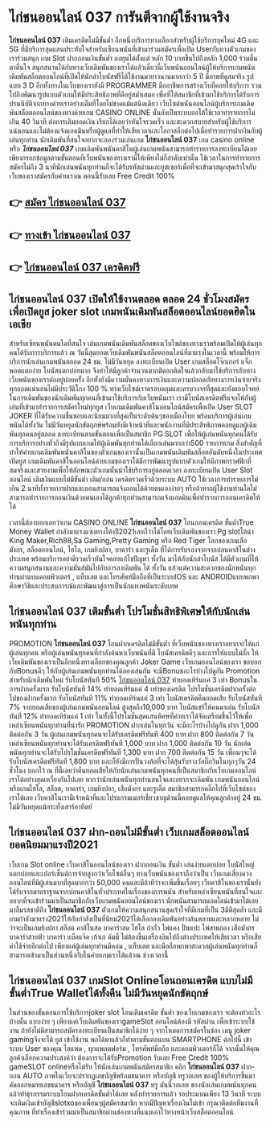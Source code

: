 # ไก่ชนออนไลน์ 037  การันตีจากผู้ใช้งานจริง

**ไก่ชนออนไลน์ 037** เติมเครดิตไม่มีขั้นต่ำ  อีกหนึ่งบริการทางเลือกสำหรับผู้ใช้บริการยุคใหม่ 4G และ 5G ที่มีบริการสุดแสนประทับใจสำหรับเซียนพนันที่เข้ามาร่วมสมัครเพื่อเปิด Userกับทางตัวเกมของเราร่วมสนุก เกม Slot  ฝากถอนเงินขั้นต่ำ ลงทุนได้ตั้งแต่ หลัก 10 บาทขึ้นไปถึงหลัก 1,000 ร่วมตื่นตาตื่นใจ สนุกสนานได้กับทางเว็บเดิมพันของเราได้แล้วเดี๋ยวนี้เว็บพนันออนไลน์ผู้ให้บริการเกมพนันเดิมพันสล็อตออนไลน์ที่เปิดให้นักล่าโบนัสฟรีได้ใช้งานมายาวนานมากกว่า 5 ปี มีภาพที่ดูสมจริง รูปแบบ 3 D
อีกทั้งทางในเว็บของเรายังมี  PROGRAMMER มืออาชีพการสร้างเว็บที่คอยให้บริการ  รวมไปถึงพัฒนารูปแบบตัวเกมให้มีประสิทธิภาพที่ดีอยู่สม่ำเสมอ เพื่อที่ให้สมาชิกที่เข้ามาใช้บริการได้รับการปรนนิบัติจากทางค่ายเราอย่างเต็มที่โดยไม่ขาดแม้แต่นิดเดียว เว็บไซต์พนันออนไลน์ผู้บริการเกมเดิมพันสล็อตออนไลน์ของทางค่ายเกม CASINO ONLINE นั้นยังเป็นระบบออโต้ใช้เวลาทำรายการไม่เกิน 40 วินาที ต่อการเติมยอดเงิน เรียกได้เลยว่าทันใจรวดเร็ว และสะดวกสบายสำหรับผู้ใช้บริการแน่นอนและไม่ต้องแจ้งแอดมินหรือผู้ดูแลที่ทำให้เสียเวลาและโอกาสอีกต่อไปเมื่อทำรายการฝากงินกับผู้เล่นทุกท่าน
นักเดิมพันที่สนใจอยากจะลองร่วมเล่นเกม **ไก่ชนออนไลน์ 037** เกม casino online หรือ ***ไก่ชนออนไลน์ 037*** เกมเดิมพันพนันคาสิโนผู้เล่นเกมพนันสามารถทำรายการลงทะเบียนได้เลยเพียงกรอกข้อมูลตามขั้นตอนที่เว็บพนันของทางเรามีให้เพียงไม่กี่ลำดับเท่านั้น ใช้เวลาในการทำรายการสมัครไม่ถึง 3 นาทีนักเล่นพนันทุกท่านก็จะได้รับรหัสผ่านและยูสเซอร์เพื่อที่จะเข้ามาสนุกสุดเร้าใจกับเว็บของเราสมัครกับค่ายเราณ ตอนนี้รับเลย Free Credit 100%

## 👉 [สมัคร ไก่ชนออนไลน์ 037](https://archa888.com/)
## 👉 [ทางเข้า ไก่ชนออนไลน์ 037](https://archa888.com/)
## 👉 [ไก่ชนออนไลน์ 037 เครดิตฟรี](https://archa888.com/)

## ไก่ชนออนไลน์ 037 เปิดให้ใช้งานตลอด ตลอด 24 ชั่วโมงสมัครเพื่อเปิดยูส joker slot เกมพนันเดิมพันสล็อตออนไลน์ยอดฮิตในเอเชีย

สำหรับเซียนพนันคนใดที่สนใจ เล่นเกมพนันเดิมพันสล็อตของเว็บไซต์ของทางเราพร้อมเปิดให้ผู้เล่นทุกคนได้รับการบริการแล้ว ณ วันนี้สุดยอดเว็บเดิมพันพนันสล็อตออนไลน์ที่มาแรงในเวลานี้ พร้อมให้การบริการนักเล่นเกมพนันตลอด 24 ชม. ไม่มีวันหยุด ลงทะเบียนเปิด User เกมสล็อตโจ๊กเกอร์ แจ็กพอตแตกง่าย โบนัสแตกบ่อยมาก จึงทำให้มีลูกค้าจำนวนมากติดอกติดใจแล้วกลับมาใช้บริการกับทางเว็บพนันของเราต่ออยู่บ่อยครั้ง อีกทั้งยังมีความมั่นคงทางการเงินและความปลอดภัยทางการเงินจ่ายจริงทุกยอดแน่นอนไม่มีประวัติโกง 100 % ทางเว็บไซต์เราครอบคลุมและครบวงจรที่สุดและยังตอบโจทย์ในการเดิมพันของนักเดิมพันทุกคนที่เข้ามาใช้บริการกับเว็บพนันเรา
เรามีโบนัสเครดิตฟรีแจกให้กับผู้เล่นที่เข้ามาทำรายการสมัครใหม่ทุกยูส เว็บเกมเดิมพันคาสิโนออนไลน์สมัครเพื่อเปิด User SLOT JOKER ที่ได้รับความชื่นชอบและนิยมมากที่สุดเป็นระดับต้นๆของเมืองไทย พร้อมบริการผู้เล่นเกมพนันได้ทั้งวัน ไม่มีวันหยุดนักขัตฤกษ์พร้อมยังมีเจ้าหน้าที่และพนักงานที่มีประสิทธิภาพคอยดูแลผู้เดิมพันทุกคนอยู่ตลอด ลงทะเบียนตามขั้นตอนเพื่อเป็นสมาชิก  PG SLOT เพื่อให้ผู้เล่นพนันทุกคนได้รับการบริการอย่างทั่วถึงมีรูปแบบเกมให้ผู้เดิมพันทุกท่านได้เลือกเล่นมากกว่า500 รายการเกม
สิ่งสำคัญที่ทำให้ค่ายเกมเดิมพันพนันคาสิโนของตัวเกมของเรานั้นเป็นเกมพนันเดิมพันสล็อตอันดับหนึ่งในประเทศ เปิดยูส  เกมเดิมพันคาสิโนออนไลน์ค่ายเกมของเราได้มีการพัฒนารูปแบบตัวเกมให้มีภาพกราฟฟิกที่สมจริงและสวยงามเพื่อให้ลักษณะตัวเกมนั้นน่าใช้บริการอยู่ตลอดเวลา ลงทะเบียนเปิด User Slot ออนไลน์ เติมเงินแบบไม่มีขั้นต่ำ เติม/ถอน เครดิตรวดเร็วด้วยระบบ AUTO ใช้เวลาการทำรายการไม่เกิน 2 นาทีทั้งรายการฝากและถอนสามารถแจ้งถอนได้ด้วยตนเองง่ายๆ หรือถ้าหากผู้ใช้งานท่านใดไม่สามารถทำรายการถอนเงินด้วยตนเองได้ลูกค้าทุกท่านสามารถแจ้งแอดมินเพื่อทำรายการถอนเครดิตให้ได้

เวลานี้ต้องบอกเลยว่าเกม CASINO ONLINE **ไก่ชนออนไลน์ 037** โอนถอนเครดิต ขั้นต่ำTrue Money Wallet กำลังมาแรงแซงทางโค้งปี2021เลยก็ว่าได้โดยเว็บเดิมพันของเรา Pg slotได้นำ  King Maker,Rich88,Sa Gaming,Pretty Gaming หรือ Red Tiger โลกของเกมเสือมังกร, สล็อตออนไลน์, ไฮโล, เกมยิงปลา, บาคาร่า และรูเล็ต ที่ได้การรับรองจากจากบ่อนคาสิโนต่างประเทศ พร้อมบริการอย่าดีรวดเร็วทันใจคอยแก้ไขปัญหา ทั้งวัน มาให้กับนักล่าโบนัส ได้มีตัวเกมที่ให้ความสนุกสนานและความมันส์มันไปกับการลงเดิมพัน ได้ ทั้งวัน แล้วแต่ความสะดวกของนักพนันทุกท่านผ่านบนคอมพิวเตอร์ , แท็บเลต และโทรศัพท์มือถือที่เป็นระบบIOS และ ANDROIDแบบพกพา ศึกษาวิธีและประสบการณ์และพัฒนาสู่การเป็นนักแทงพนันระดับเทพ

## ไก่ชนออนไลน์ 037 เติมขั้นต่ำ โปรโมชั่นสิทธิพิเศษให้กับนักเล่นพนันทุกท่าน

 PROMOTION  **ไก่ชนออนไลน์ 037** โอนฝากเครดิตไม่มีขั้นต่ำ ที่เว็บพนันของทางเราอยากจะให้แก่  ผู้เล่นทุกคน หรือผู้เล่นพนันทุกคนที่กำลังค้นหาเว็บพนันที่มี โบนัสเครดิตดีๆ และการให้แบบไม่กั๊ก ให้เว็บเดิมพันของเราเป็นอีกหนึ่งทางเลือกของคุณลูกค้า Joker Game เว็บเกมออนไลน์ของเรา ขอบอกกับBonusดีๆ ให้กับผู้เล่นเกมพนันทุกท่านได้ลองเล่นกัน จะมีBonusอะไรบ้างไปดูกัน
 Promotion สำหรับนักเดิมพันใหม่ รับโบนัสทันที 50% [ไก่ชนออนไลน์ 037](https://archa888.com/) ทำยอดเทิร์นแค่ 3 เท่า
Bonusในการฝากครั้งแรก รับโบนัสทันที 14% ทำยอดเทิร์นแค่ 4 เท่าของเครดิต
โปรโมชั่นเครดิตฝากครั้งต่อไปของฝากครั้งแรก รับโบนัสทันที 11% ทำยอดเทิร์นแค่ 3 เท่า
โบนัสเครดิตคืนยอดเสีย รับโบนัสทันที 7% จากยอดเสียของผู้เล่นเกมพนันออนไลน์ สูงสุดถึง10,000 บาท
โบนัสแชร์ให้คนมาเล่น รับโบนัสทันที 12% ทำยอดเทิร์นแค่ 1 เท่า
ในทั้งนี้โปรโมชั่นสุดแสนพิศษที่ค่ายเราได้จัดเตรียมขึ้นไว้ให้เพื่อเหล่าเซียนพนันทุกท่านที่น่ารัก  PROMOTION ฝากเล่นในทุกวัน จะมีอะไรบ้างไปดูกัน
ฝาก 1,000 ติดต่อกัน 3 วัน ผู้เล่นเกมพนันทุกคนจะได้รับเครดิตฟรีทันที 400 บาท
ฝาก 800 ติดต่อกัน 7 วัน เหล่าเซียนพนันทุกท่านจะได้รับเครดิตฟรีทันที 1,000 บาท
ฝาก 1,000 ติดต่อกัน 10 วัน นักเล่นพนันทุกท่านจะได้รับโปรโมชั่นเครดิตฟรีทันที 1,300 บาท
ฝาก 700 ติดต่อกัน 15 วัน เพื่อนๆจะได้รับโบนัสเครดิตฟรีทันที 1,800 บาท
และก็ยังมีการปั่นวงล้อที่จะได้ลุ้นรับรางวัลบิ๊กวินในทุกๆวัน 24 ชั่วโมง บอกไว้ ณ ที่นี้เลยว่าคืนยอดเสียให้กับนักเล่นเกมพนันทุกคนที่เป็นสมาชิกกับเว็บเกมออนไลน์เราได้อย่างสุดเหวี่ยงกันไปเลย หากว่านักเล่นพนันทุกท่านสนใจและอยากจะเดิมพัน เกมพนันออนไลน์ หรือเกมไฮโล, สล็อต, บาคาร่า, เกมยิงปลา, เสือมังกร และรูเล็ต สมาชิกสามารถคลิ๊กไปที่เว็บไซต์ของเราได้เลย เว็บคาสิโนเรามีเจ้าหน้าที่และโปรแกรมเมอร์เชี่ยวชาญด้านนี้คอยดูแลให้คุณลูกค้าอยู่ 24 ชม. ไม่มีวันหยุดแม้กระทั่งเสาร์อาทิตย์

## ไก่ชนออนไลน์ 037 ฝาก-ถอนไม่มีขั้นต่ำ  เว็บเกมสล็อตออนไลน์ ยอดนิยมมาแรงปี2021

เว็บเกม Slot online เว็บคาสิโนออนไลน์ของเรา ฝากถอนเงิน ขั้นต่ำ เล่นง่ายแตกบ่อย โบนัสใหญ่แตกบ่อยและเปอร์เซ็นต์การจ่ายสูงกว่าเว็บไซต์อื่นๆ ทางเว็บพนันของเราถือว่าเป็น เว็บเกมเสี่ยงดวงออนไลน์ที่มีผู้เล่นมากที่สุดมากกว่า 50,000 คนและมีถ้าทีว่าจะเพิ่มขึ้นเรื่อยๆ เว็บคาสิโนของเรานั้นยังได้รับจากมาตราฐานจากบ่อนคาสิโนทั่วประเทศในเรื่องของการพนัน สำหรับเหล่าเซียนพนันที่สนใจและอยากที่จะเข้าร่วมมาเป็นสมาชิกกับเว็บเกมพนันออนไลน์ของเรา นักพนันสามารถแอดไลน์เข้ามาได้เลย
	มาลิ้มรสชาติถึง **ไก่ชนออนไลน์ 037** ตัวเกมให้ความสนุกสนานสุดเร้าใจที่มีเกมที่เป็น 3มิติสุดล้ำ และมีเกมกำลังมาแรง2021ให้กับกำลังเป็นที่นิยม2021ได้เลือกลงเดิมพันอย่างล้นหลามและหลากหลาย  ไม่ว่าจะเป็นเกมยิงปลา สล็อต คาสิโนสด บาคาร่าสด ไฮโล กำถั่ว ไพ่แคง ปั่นแปะ ไพ่สามกอง เสือมังกร บาคาร่าสายฟ้า บาคาร่า แบ็คแจ๊ค เก้าเก ดัมมี่ ไม่ต้องขึ้นเครื่องบินไปถึงต่างประเทศให้เสียเวลา หรือเสียค่าใช้จ่ายอีกต่อไป เพียงแค่ผู้เล่นทุกท่านมีคอม , แท็บเลต และมือถือพกพาสะดวกผู้เล่นพนันทุกท่านก็สามารถเข้ามาเป็นส่วนหนึ่งกับในค่ายเกมเราได้แล้วณ ช่วงเวลานี้

## ไก่ชนออนไลน์ 037 เกมSlot Onlineโอนถอนเครดิต แบบไม่มีขั้นต่ำTrue Walletได้ทั้งคืน ไม่มีวันหยุดนักขัตฤกษ์

ในส่วนของขั้นตอนการใช้บริการjoker slot โอนเติมเครดิต ขั้นต่ำ ของเว็บเกมของเรา จะต้องทำอะไรบ้างนั้น แบบง่าย ๆ เพียงแค่เว็บเดิมพันของเราgameSlot ออนไลน์ต้องมี รหัสผ่าน เพื่อเข้าระบบใช้งาน ถ้ายังไม่มีสามารถสมัครลงทะเบียนเป็นสมาชิกได้ง่าย ๆ จากโหมดการสมัครในช่อง เมนู joker gamingจึงจะได้ ยูส เข้าใช้งาน พอได้มาแล้วก็ทำตามขั้นตอนบน SMARTPHONE ต่อไปนี้
เข้าระบบ User  ของคุณ ไอแพด , ทุกแพลตฟอร์ม , โทรศัพท์มือถือ และคอมพิวเตอร์ก็ได้
จากนั้นให้คุณลูกค้าเลือกความประสงค์ว่า ต้องการจะได้รับPromotion รับเลย Free Credit 100% gameSLOT onlineหรือไม่รับ
ให้นักเล่นเกมพนันสมัครสมาชิก คลิก **ไก่ชนออนไลน์ 037** ฝาก-ถอน AUTO ภาพในเว็บจะปรากฏเลขบัญชีพร้อมธนาคาร หรือบัญชี ทรูวอเลท ของผู้ให้บริการขึ้นมา
คัดลอกหมายเลขธนาคาร หรือบัญชี **ไก่ชนออนไลน์ 037** ทรู มันนี่วอเลท ของนักเล่นเกมพนันทุกคน แล้วทำธุรกรรมระบบโอนฝากเครดิตขั้นต่ำได้เลย
หลังทำรายการแล้ว รอประมาณเพียง 13 วินาที ระบบจะเติมเงินเข้าบัญชีslotxoของเพื่อนๆผู้สมัครสมาชิก
หากมีปัญหาเรื่องเงินไม่เข้า กรุณาติดต่อทีมงานที่คุณภาพ ที่ทำเรื่องเข้าร่วมมาเป็นสมาชิกผ่านช่องทางที่แนบเอาไว้ทางหน้าเว็บสล็อตออนไลน์


